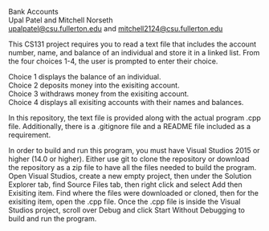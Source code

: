 Bank Accounts<br/>
Upal Patel and Mitchell Norseth<br/>
upalpatel@csu.fullerton.edu and mitchell2124@csu.fullerton.edu<br/>

This CS131 project requires you to read a text file that includes the 
account number, name, and balance of an individual and store it in a 
linked list. From the four choices 1-4, the user is prompted to enter 
their choice.

Choice 1 displays the balance of an individual.<br/>
Choice 2 deposits money into the exisiting account.<br/>
Choice 3 withdraws money from the exisiting account.<br/>
Choice 4 displays all exisiting accounts with their names and balances.

In this repository, the text file is provided along with the actual 
program .cpp file. Additionally, there is a .gitignore file and a README 
file included as a requirement.

In order to build and run this program, you must have Visual Studios 
2015 or higher (14.0 or higher). Either use git to clone the 
repository or download the repository as a zip file to have all the 
files needed to build the program. Open Visual Studios, create a new 
empty project, then under the Solution Explorer tab, find Source Files 
tab, then right click and select Add then Exisiting item. Find where the 
files were downloaded or cloned, then for the exisiting item, open the 
.cpp file. Once the .cpp file is inside the Visual Studios project, 
scroll over Debug and click Start Without Debugging to build and run the 
program.


